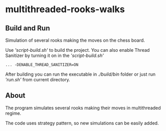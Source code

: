 # multithreaded-rooks-walks

## Build and Run
Simulation of several rooks making the moves on the chess board.

Use *'script-build.sh'* to build the project. You can also enable Thread Sanitizer by turning it on in the *'script-build.sh'*
```
... -DENABLE_THREAD_SANITIZER=ON
```

After building you can run the executable in *./build/bin* folder or just run *'run.sh'* from current directory.

## About
The program simulates several rooks making their moves in multithreaded regime.

The code uses strategy pattern, so new simulations can be easily added. 